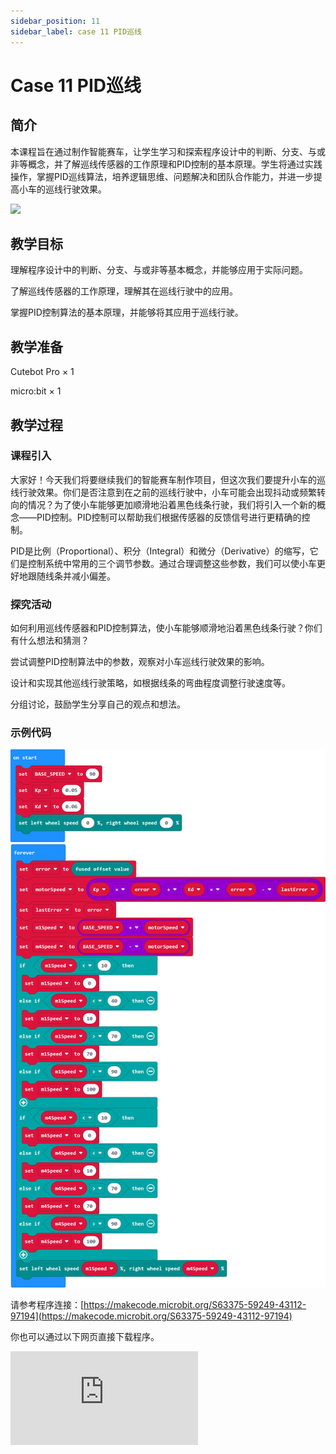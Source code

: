 ```yaml
---
sidebar_position: 11
sidebar_label: case 11 PID巡线
---
```


# Case 11 PID巡线

## 简介

本课程旨在通过制作智能赛车，让学生学习和探索程序设计中的判断、分支、与或非等概念，并了解巡线传感器的工作原理和PID控制的基本原理。学生将通过实践操作，掌握PID巡线算法，培养逻辑思维、问题解决和团队合作能力，并进一步提高小车的巡线行驶效果。

![](./images/cutebot-pro-case-11-01.png)

## 教学目标

理解程序设计中的判断、分支、与或非等基本概念，并能够应用于实际问题。

了解巡线传感器的工作原理，理解其在巡线行驶中的应用。

掌握PID控制算法的基本原理，并能够将其应用于巡线行驶。


## 教学准备

Cutebot Pro × 1

micro:bit × 1

## 教学过程

### 课程引入

大家好！今天我们将要继续我们的智能赛车制作项目，但这次我们要提升小车的巡线行驶效果。你们是否注意到在之前的巡线行驶中，小车可能会出现抖动或频繁转向的情况？为了使小车能够更加顺滑地沿着黑色线条行驶，我们将引入一个新的概念——PID控制。PID控制可以帮助我们根据传感器的反馈信号进行更精确的控制。

PID是比例（Proportional）、积分（Integral）和微分（Derivative）的缩写，它们是控制系统中常用的三个调节参数。通过合理调整这些参数，我们可以使小车更好地跟随线条并减小偏差。

### 探究活动

如何利用巡线传感器和PID控制算法，使小车能够顺滑地沿着黑色线条行驶？你们有什么想法和猜测？

尝试调整PID控制算法中的参数，观察对小车巡线行驶效果的影响。

设计和实现其他巡线行驶策略，如根据线条的弯曲程度调整行驶速度等。

分组讨论，鼓励学生分享自己的观点和想法。

### 示例代码

![](./images/cutebot-pro-case-11-02.png)


请参考程序连接：[https://makecode.microbit.org/S63375-59249-43112-97194](https://makecode.microbit.org/S63375-59249-43112-97194)

你也可以通过以下网页直接下载程序。

<div
    style={{
        position: 'relative',
        paddingBottom: '60%',
        overflow: 'hidden',
    }}
>
    <iframe
        src="https://makecode.microbit.org/S63375-59249-43112-97194"
        frameborder="0"
        sandbox="allow-popups allow-forms allow-scripts allow-same-origin"
        style={{
            position: 'absolute',
            width: '100%',
            height: '100%',
        }}
    />
</div>



### 案例展示


## 总结与反思

回顾课程内容，提醒学生掌握了哪些知识和技能。

引导学生讨论他们在制作过程中遇到的问题和困难，以及如何解决这些问题。

鼓励学生思考智能赛车制作案例的应用领域和未来发展。

## 延伸活动

让学生尝试改进智能赛车的巡线行驶功能，使其能够应对更复杂的线路和路况。

引导学生设计和实现更复杂的十字路口处理算法，考虑不同交通规则和情况。

鼓励学生思考和讨论智能赛车在日常生活中的实际应用和未来发展前景。
